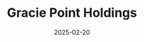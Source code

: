 ---  
layout: startup_page  
title: "Gracie Point Holdings"  
id: "graciepoint.com"  
permalink: "/graciepointholdingsgraciepoint.com02202025/"  
website: "https://www.graciepoint.com/"  
funding_round: ""  
funding_amount: ""  
investors: "Searchlight Capital Partners, L.P., Hudson Structured Capital Management Ltd. (HSCM Bermuda)"  
about: "Gracie Point is a leading provider of life insurance premium finance, offering a consultative approach combining insurance, financing, and loan servicing expertise. The company serves affluent, high net worth, and ultra-high net worth clients by working with agents and brokers, providing optimal financing structures and faster commitments."  
markets: "Fintech"  
hq: "New York, New York, United States"  
founded_year: "2010"  
linkedin: "https://www.linkedin.com/company/gracie-point"  
twitter: "https://twitter.com/Gracie_Point"  
instagram: ""  
facebook: "https://www.facebook.com/100071788163820"  
crunchbase: "https://www.crunchbase.com/organization/gracie-point"  
pitchbook: "https://pitchbook.com/profiles/company/442523-53"  

date_display: "20-Feb-2025"  
date: "2025-02-20"

# SEO Optimization  
meta_title: "Gracie Point Holdings"  
meta_description: "Gracie Point Holdings, Gracie Point is a leading provider of life insurance premium finance, offering a consultative approach combining insurance, financing, and loan servic..."  
meta_keywords: "Gracie Point Holdings, Fintech,  funding"  
canonical_url: "https://startup.projectstartups.com/graciepointholdingsgraciepoint.com02202025/"  
---